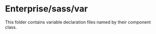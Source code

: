 # Enterprise/sass/var

This folder contains variable declaration files named by their component class.
